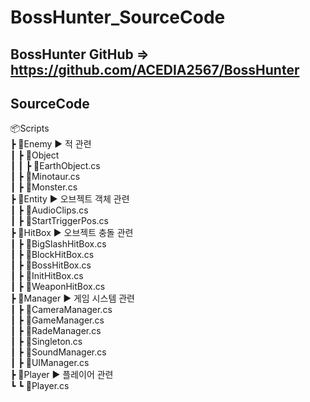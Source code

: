 # BossHunter_SourceCode

## BossHunter GitHub => https://github.com/ACEDIA2567/BossHunter

## SourceCode
📦Scripts  
 ┣ 📂Enemy  ▶ 적 관련  
 ┃ ┣ 📂Object  
 ┃ ┃ ┣ 📜EarthObject.cs  
 ┃ ┣ 📜Minotaur.cs  
 ┃ ┣ 📜Monster.cs  
 ┣ 📂Entity  ▶ 오브젝트 객체 관련  
 ┃ ┣ 📜AudioClips.cs  
 ┃ ┣ 📜StartTriggerPos.cs  
 ┣ 📂HitBox  ▶ 오브젝트 충돌 관련  
 ┃ ┣ 📜BigSlashHitBox.cs  
 ┃ ┣ 📜BlockHitBox.cs  
 ┃ ┣ 📜BossHitBox.cs  
 ┃ ┣ 📜InitHitBox.cs  
 ┃ ┣ 📜WeaponHitBox.cs  
 ┣ 📂Manager  ▶ 게임 시스템 관련  
 ┃ ┣ 📜CameraManager.cs  
 ┃ ┣ 📜GameManager.cs  
 ┃ ┣ 📜RadeManager.cs  
 ┃ ┣ 📜Singleton.cs  
 ┃ ┣ 📜SoundManager.cs  
 ┃ ┣ 📜UIManager.cs  
 ┣ 📂Player  ▶ 플레이어 관련  
 ┗ ┗ 📜Player.cs  
